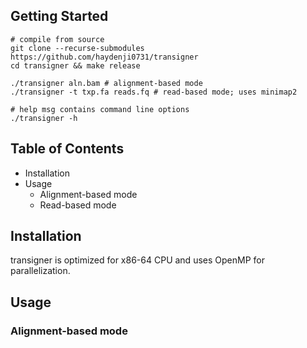 ## Getting Started

```
# compile from source
git clone --recurse-submodules https://github.com/haydenji0731/transigner
cd transigner && make release

./transigner aln.bam # alignment-based mode
./transigner -t txp.fa reads.fq # read-based mode; uses minimap2

# help msg contains command line options
./transigner -h
```

## Table of Contents

- Installation
- Usage
  - Alignment-based mode
  - Read-based mode

## Installation

transigner is optimized for x86-64 CPU and uses OpenMP for parallelization.


## Usage
### Alignment-based mode
